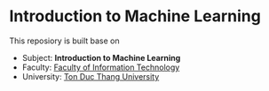 # Introduction to Machine Learning
This reposiory is built base on

- Subject: **Introduction to Machine Learning** 
- Faculty: [Faculty of Information Technology](https://it.tdtu.edu.vn/)
- University: [Ton Duc Thang University](https://tdtu.edu.vn/)
